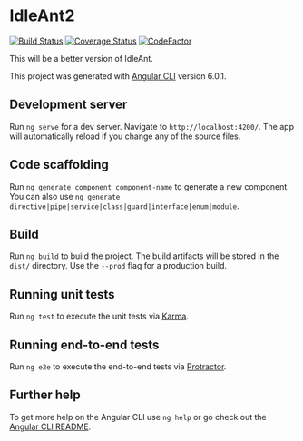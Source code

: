 # IdleAnt2
[![Build Status](https://travis-ci.org/scorzy/IdleAnt2.svg?branch=master)](https://travis-ci.org/scorzy/IdleAnt2)
[![Coverage Status](https://coveralls.io/repos/github/scorzy/IdleAnt2/badge.svg?branch=master)](https://coveralls.io/github/scorzy/IdleAnt2?branch=master)
[![CodeFactor](https://www.codefactor.io/repository/github/scorzy/idleant2/badge)](https://www.codefactor.io/repository/github/scorzy/idleant2)

This will be a better version of IdleAnt.

This project was generated with [Angular CLI](https://github.com/angular/angular-cli) version 6.0.1.

## Development server

Run `ng serve` for a dev server. Navigate to `http://localhost:4200/`. The app will automatically reload if you change any of the source files.

## Code scaffolding

Run `ng generate component component-name` to generate a new component. You can also use `ng generate directive|pipe|service|class|guard|interface|enum|module`.

## Build

Run `ng build` to build the project. The build artifacts will be stored in the `dist/` directory. Use the `--prod` flag for a production build.

## Running unit tests

Run `ng test` to execute the unit tests via [Karma](https://karma-runner.github.io).

## Running end-to-end tests

Run `ng e2e` to execute the end-to-end tests via [Protractor](http://www.protractortest.org/).

## Further help

To get more help on the Angular CLI use `ng help` or go check out the [Angular CLI README](https://github.com/angular/angular-cli/blob/master/README.md).
